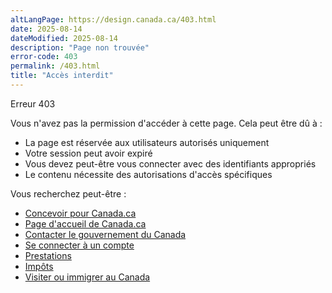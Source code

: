 ```yaml
---
altLangPage: https://design.canada.ca/403.html
date: 2025-08-14
dateModified: 2025-08-14
description: "Page non trouvée"
error-code: 403
permalink: /403.html
title: "Accès interdit"
---
```


<p class="label label-danger">Erreur 403</p>
<p>Vous n'avez pas la permission d'accéder à cette page. Cela peut être dû à&nbsp;:</p>
<ul>
  <li>La page est réservée aux utilisateurs autorisés uniquement</li>
  <li>Votre session peut avoir expiré</li>
  <li>Vous devez peut-être vous connecter avec des identifiants appropriés</li>
  <li>Le contenu nécessite des autorisations d'accès spécifiques</li>
</ul>
<p>Vous recherchez peut-être&nbsp;:</p>
<ul>
  <li><a href="https://conception.canada.ca/">Concevoir pour Canada.ca</a></li>
  <li><a href="https://www.canada.ca/fr/">Page d'accueil de Canada.ca</a></li>
  <li><a href="https://www.canada.ca/fr/contact">Contacter le gouvernement du Canada</a></li>
  <li><a href="https://www.canada.ca/fr/gouvernement/ouvrir-session-dossier-compte-en-ligne.html">Se connecter à un compte</a></li>
  <li><a href="https://www.canada.ca/fr/services/prestations.html">Prestations</a></li>
  <li><a href="https://www.canada.ca/fr/services/impots.html">Impôts</a></li>
  <li><a href="https://www.canada.ca/fr/services/immigration-citoyennete.html">Visiter ou immigrer au Canada</a></li>
</ul>
